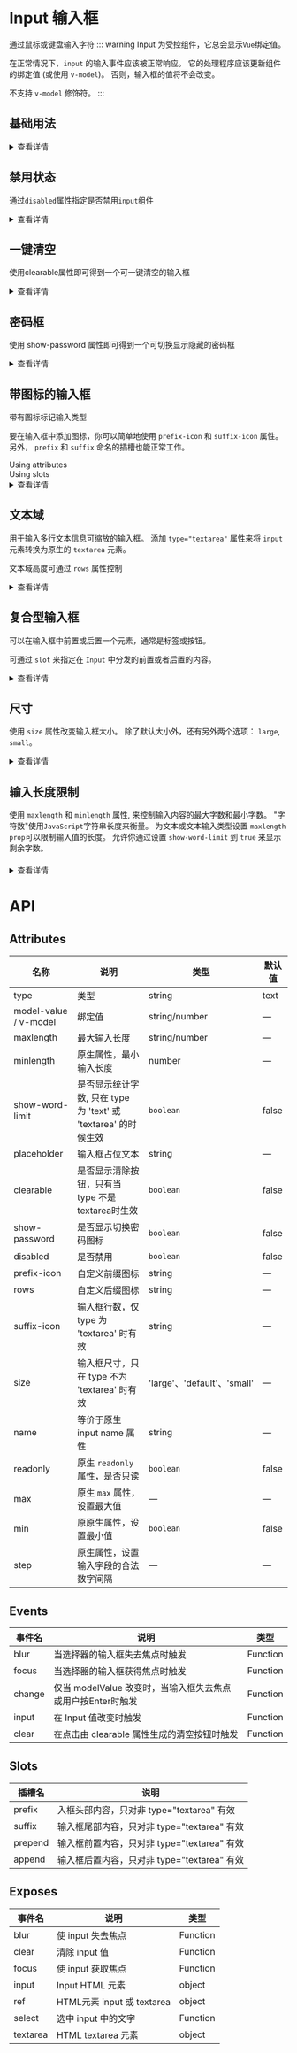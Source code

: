 <script lang="ts" setup>
import { ref } from 'vue'
const input = ref('')

const input1 = ref('')
const input2 = ref('')
const input3 = ref('')
const input4 = ref('')

const textarea = ref('')

const text = ref('')
</script>

<style>
  .vi-input {
    margin:10px;
  }
  .input-with-select .el-input-group__prepend {
    background-color: #fff;
  }
</style>

# Input 输入框
通过鼠标或键盘输入字符
::: warning
Input 为受控组件，它总会显示`Vue`绑定值。

在正常情况下，`input` 的输入事件应该被正常响应。 它的处理程序应该更新组件的绑定值 (或使用 `v-model`)。 否则，输入框的值将不会改变。

不支持 `v-model` 修饰符。
:::

## 基础用法

<div class="example">
  <vi-input v-model="input" placeholder="Please input" />
</div>

<details>
<summary>查看详情</summary>

``` vue
<template>
  <vi-input v-model="input" placeholder="Please input" />
</template>

<script lang="ts" setup>
import { ref } from 'vue'
const input = ref('')
</script>
```
</details>


## 禁用状态
通过`disabled`属性指定是否禁用`input`组件
<div class="example">
  <vi-input v-model="input" disabled placeholder="Please input" />
</div>

<details>
<summary>查看详情</summary>

``` vue
<template>
  <vi-input v-model="input" disabled placeholder="Please input" />
</template>

<script lang="ts" setup>
import { ref } from 'vue'
const input = ref('')
</script>
```
</details>

## 一键清空
使用clearable属性即可得到一个可一键清空的输入框
<div class="example">
  <vi-input v-model="input" placeholder="Please input" clearable/>
</div>

<details>
<summary>查看详情</summary>

``` vue
<template>
  <vi-input v-model="input" placeholder="Please input" clearable />
</template>

<script lang="ts" setup>
import { ref } from 'vue'
const input = ref('')
</script>
```
</details>

## 密码框
使用 show-password 属性即可得到一个可切换显示隐藏的密码框
<div class="example">
  <vi-input
    v-model="input"
    type="password"
    placeholder="Please input password"
    show-password
  />
</div>

<details>
<summary>查看详情</summary>

``` vue
<template>
  <vi-input
    v-model="input"
    type="password"
    placeholder="Please input password"
    show-password
  />
</template>

<script lang="ts" setup>
import { ref } from 'vue'
const input = ref('')
</script>
```
</details>

## 带图标的输入框
带有图标标记输入类型

要在输入框中添加图标，你可以简单地使用 `prefix-icon` 和 `suffix-icon` 属性。 另外， `prefix` 和 `suffix` 命名的插槽也能正常工作。

<div class="example">
  <div class="demo-input-suffix">
    <vi-row :gutter="20">
      <span>
        Using attributes
      </span>
      <vi-input 
        type="text" 
        placeholder="Please input" 
        prefixIcon="calendar"
        v-model="input1"
      />
      <vi-input 
        type="text" 
        placeholder="Please input" 
        suffixIcon="search"
        v-model="input2"
      />
    </vi-row>
  </div>
  <div class="demo-input-suffix">
    <vi-row :gutter="20">
      <span 
        >Using slots</span
      >
      <vi-input 
        type="text" 
        placeholder="Please input" 
        v-model="input3"
      >
        <template #prefix>
          <vi-icon name="calendar"/>
        </template>
      </vi-input>
       <vi-input 
        type="text" 
        placeholder="Please input" 
        v-model="input4"
      >
        <template #suffix>
          <vi-icon name="search"/>
        </template>
      </vi-input>
    </vi-row>
  </div>
</div>

<details>
<summary>查看详情</summary>

``` vue
<template>
  <div class="demo-input-suffix">
    <vi-row :gutter="20">
      <span>
        Using attributes
      </span>
      <vi-input 
        type="text" 
        placeholder="Please input" 
        prefixIcon="calendar"
        v-model="input1"
      />
      <vi-input 
        type="text" 
        placeholder="Please input" 
        suffixIcon="search"
        v-model="input2"
      />
    </vi-row>
  </div>
  <div class="demo-input-suffix">
    <vi-row :gutter="20">
      <span 
        >Using slots</span
      >
      <vi-input 
        type="text" 
        placeholder="Please input" 
        v-model="input3"
      >
        <template #prefix>
          <vi-icon name="calendar"/>
        </template>
      </vi-input>
       <vi-input 
        type="text" 
        placeholder="Please input" 
        v-model="input4"
      >
        <template #suffix>
          <vi-icon name="search"/>
        </template>
      </vi-input>
    </vi-row>
  </div>
</template>

<script setup lang="ts">
import { ref } from 'vue'
import { Calendar, Search } from '@element-plus/icons-vue'
const input1 = ref('')
const input2 = ref('')
const input3 = ref('')
const input4 = ref('')
</script>
```
</details>

## 文本域
用于输入多行文本信息可缩放的输入框。 添加 `type="textarea"` 属性来将 `input` 元素转换为原生的 `textarea` 元素。

文本域高度可通过 `rows` 属性控制
<div class="example">
  <vi-input
    v-model="textarea"
    :rows="2"
    type="textarea"
    placeholder="Please input"
  />
</div>

<details>
<summary>查看详情</summary>

``` vue
<template>
  <vi-input
    v-model="textarea"
    :rows="2"
    type="textarea"
    placeholder="Please input"
  />
</template>

<script lang="ts" setup>
import { ref } from 'vue'
const textarea = ref('')
</script>
```
</details>


## 复合型输入框
可以在输入框中前置或后置一个元素，通常是标签或按钮。

可通过 `slot` 来指定在 `Input` 中分发的前置或者后置的内容。

<div class="example">
  <div>
    <vi-input v-model="input1" placeholder="Please input">
      <template #prepend>Http://</template>
    </vi-input>
  </div>
  <div class="mt-4">
    <vi-input v-model="input2" placeholder="Please input">
      <template #append>.com</template>
    </vi-input>
  </div>
</div>


<details>
<summary>查看详情</summary>

``` vue
<template>
  <div>
    <vi-input v-model="input1" placeholder="Please input">
      <template #prepend>Http://</template>
    </vi-input>
  </div>
  <div class="mt-4">
    <vi-input v-model="input2" placeholder="Please input">
      <template #append>.com</template>
    </vi-input>
  </div>
</template>

<script lang="ts" setup>
import { ref } from 'vue'
const input1 = ref('')
const input2 = ref('')
</script>

<style>
.input-with-select .el-input-group__prepend {
  background-color: var(--el-fill-color-blank);
}
</style>
```
</details>

## 尺寸
使用 `size` 属性改变输入框大小。 除了默认大小外，还有另外两个选项： `large`, `small`。
<div class="example">
  <div class="demo-input-size">
    <vi-input
      v-model="input1"
      size="large"
      placeholder="Please Input"
    />
    <vi-input v-model="input2"  placeholder="Please Input" />
    <vi-input
      v-model="input3"
      size="small"
      placeholder="Please Input"
    />
  </div>
  <div class="demo-input-size">
    <vi-input
      v-model="input1"
      size="large"
      placeholder="Please Input"
      suffix-icon="search"
    />
    <vi-input
      v-model="input2"
      placeholder="Please Input"
      suffix-icon="search"
    />
    <vi-input
      v-model="input3"
      size="small"
      placeholder="Please Input"
      suffix-icon="search"
    />
  </div>
  <div class="demo-input-size">
    <vi-input
      v-model="input1"
      size="large"
      placeholder="Please Input"
      prefix-icon="search"
    />
    <vi-input
      v-model="input2"
      placeholder="Please Input"
      prefix-icon="search"
    />
    <vi-input
      v-model="input3"
      size="small"
      placeholder="Please Input"
      prefix-icon="search"
    />
  </div>
</div>

<style>
  .demo-input-size{
    display:flex;
    justify-content: center;
    align-items: center;
  }
</style>

<details>
<summary>查看详情</summary>

``` vue
<template>
    <div class="demo-input-size">
    <vi-input
      v-model="input1"
      size="large"
      placeholder="Please Input"
    />
    <vi-input v-model="input2"  placeholder="Please Input" />
    <vi-input
      v-model="input3"
      size="small"
      placeholder="Please Input"
    />
  </div>
  <div class="demo-input-size">
    <vi-input
      v-model="input1"
      size="large"
      placeholder="Please Input"
      suffix-icon="search"
    />
    <vi-input
      v-model="input2"
      placeholder="Please Input"
      suffix-icon="search"
    />
    <vi-input
      v-model="input3"
      size="small"
      placeholder="Please Input"
      suffix-icon="search"
    />
  </div>
  <div class="demo-input-size">
    <vi-input
      v-model="input1"
      size="large"
      placeholder="Please Input"
      prefix-icon="search"
    />
    <vi-input
      v-model="input2"
      placeholder="Please Input"
      prefix-icon="search"
    />
    <vi-input
      v-model="input3"
      size="small"
      placeholder="Please Input"
      prefix-icon="search"
    />
  </div>
</template>

<script lang="ts" setup>
import { ref } from 'vue'
import { Search } from '@element-plus/icons-vue'
const input1 = ref('')
const input2 = ref('')
const input3 = ref('')
</script>

<style>
  .demo-input-size{
    display:flex;
    justify-content: center;
    align-items: center;
  }
</style>

```
</details>

## 输入长度限制
使用 `maxlength` 和 `minlength` 属性, 来控制输入内容的最大字数和最小字数。 "字符数"使用`JavaScript`字符串长度来衡量。 为文本或文本输入类型设置 `maxlength` `prop`可以限制输入值的长度。 允许你通过设置 `show-word-limit` 到 `true` 来显示剩余字数。

<div class="example">
  <vi-input
    v-model="text"
    maxlength="10"
    placeholder="Please input"
    show-word-limit
    type="text"
  />
  <div style="margin: 20px 0" />
  <vi-input
    v-model="textarea"
    maxlength="30"
    placeholder="Please input"
    show-word-limit
    type="textarea"
  />
</div>

<details>
<summary>查看详情</summary>

``` vue
<template>
   <vi-input
    v-model="text"
    :maxlength="10"
    placeholder="Please input"
    show-word-limit
    type="text"
  />
  <div style="margin: 20px 0" />
  <vi-input
    v-model="textarea"
    :maxlength="30"
    placeholder="Please input"
    show-word-limit
    type="textarea"
  />
</template>

<script lang="ts" setup>
import { ref } from 'vue'
const text = ref('')
const textarea = ref('')
</script>
```
</details>

# API

## Attributes

| 名称 |	说明 |	类型 |	默认值 |
|------|------|--------|--------|
|  type  | 类型  | string  | text |
|  model-value / v-model  | 绑定值  | string/number  | — |
|  maxlength | 最大输入长度  | string/number  | — |
|  minlength | 原生属性，最小输入长度 | number  | — |
|  show-word-limit | 是否显示统计字数, 只在 type 为 'text' 或 'textarea' 的时候生效  | `boolean`  | false |
|  placeholder | 输入框占位文本 | string  | — |
|  clearable  | 是否显示清除按钮，只有当 type 不是 textarea时生效 | `boolean`  | false |
| show-password  | 是否显示切换密码图标 | `boolean`  | 	false |
| disabled  | 是否禁用 | `boolean`  | 	false |
| prefix-icon | 自定义前缀图标 | string | — |
| rows  | 自定义后缀图标 | string | — |
| suffix-icon  | 输入框行数，仅 type 为 'textarea' 时有效 | string | — |
| size  | 输入框尺寸，只在 type 不为 'textarea' 时有效 | 'large'、'default'、'small' | — |
| name  | 	等价于原生 input name 属性 | string | — |
| readonly | 原生  `readonly` 属性，是否只读 | `boolean `| false |
| max | 原生 `max` 属性，设置最大值 | — | — |
| min | 原原生属性，设置最小值 | `boolean` | false |
| step | 原生属性，设置输入字段的合法数字间隔 | — | — |


## Events
| 事件名 |	说明 |	类型 |
|-------|--------|-----|
| blur | 当选择器的输入框失去焦点时触发 | Function |
| focus | 当选择器的输入框获得焦点时触发 | Function |
| change | 仅当 modelValue 改变时，当输入框失去焦点或用户按Enter时触发 | Function |
| input | 在 Input 值改变时触发 | Function |
| clear | 在点击由 clearable 属性生成的清空按钮时触发 | Function |


## Slots
| 插槽名 |	说明 |
|-------|--------|
| prefix | 入框头部内容，只对非 type="textarea" 有效 |
| suffix | 输入框尾部内容，只对非 type="textarea" 有效 |
| prepend | 输入框前置内容，只对非 type="textarea" 有效 |
| append | 输入框后置内容，只对非 type="textarea" 有效 |


## Exposes
| 事件名 |	说明 |	类型 |
|-------|--------|-----|
| blur | 使 input 失去焦点 | Function |
| clear | 清除 input 值 | Function |
| focus | 使 input 获取焦点 | Function |
| input | Input HTML 元素 | object |
| ref | HTML元素 input 或 textarea | object |
| select | 选中 input 中的文字 | Function |
| textarea | HTML textarea 元素 | object |


